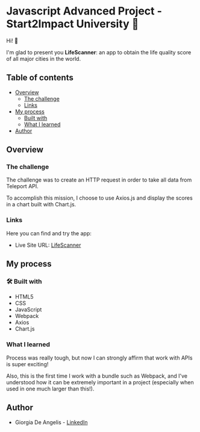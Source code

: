 # Javascript Advanced Project - Start2Impact University 🚀
Hi! 👋

I'm glad to present you **LifeScanner**: an app to obtain the life quality score of all major cities in the world.

## Table of contents

- [Overview](#overview)
  - [The challenge](#the-challenge)
  - [Links](#links)
- [My process](#my-process)
  - [Built with](#built-with)
  - [What I learned](#what-i-learned)
- [Author](#author)

## Overview

### The challenge

The challenge was to create an HTTP request in order to take all data from Teleport API.

To accomplish this mission, I choose to use Axios.js and display the scores in a chart built with Chart.js.

### Links

Here you can find and try the app:

- Live Site URL: [LifeScanner](https://start2impact-lifescanner.netlify.app/)

## My process

### 🛠 Built with

- HTML5
- CSS
- JavaScript
- Webpack
- Axios
- Chart.js

### What I learned

Process was really tough, but now I can strongly affirm that work with APIs is super exciting!

Also, this is the first time I work with a bundle such as Webpack, and I've understood how it can be extremely important in a project (especially when used in one much larger than this!).

## Author

- Giorgia De Angelis - [LinkedIn](https://www.linkedin.com/in/giorgia-de-angelis-webdev/)
